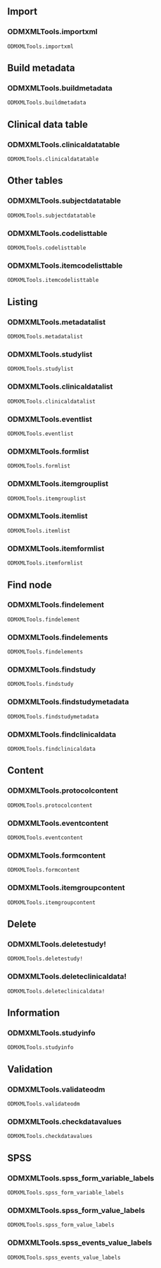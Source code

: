 ## Import

### ODMXMLTools.importxml
```@docs
ODMXMLTools.importxml
```

## Build metadata

### ODMXMLTools.buildmetadata
```@docs
ODMXMLTools.buildmetadata
```

## Clinical data table 

### ODMXMLTools.clinicaldatatable
```@docs
ODMXMLTools.clinicaldatatable
```

## Other tables

### ODMXMLTools.subjectdatatable
```@docs
ODMXMLTools.subjectdatatable
```

### ODMXMLTools.codelisttable
```@docs
ODMXMLTools.codelisttable
```

### ODMXMLTools.itemcodelisttable
```@docs
ODMXMLTools.itemcodelisttable
```

## Listing

### ODMXMLTools.metadatalist
```@docs
ODMXMLTools.metadatalist
```

### ODMXMLTools.studylist
```@docs
ODMXMLTools.studylist
```

### ODMXMLTools.clinicaldatalist
```@docs
ODMXMLTools.clinicaldatalist
```

### ODMXMLTools.eventlist
```@docs
ODMXMLTools.eventlist
```

### ODMXMLTools.formlist
```@docs
ODMXMLTools.formlist
```

### ODMXMLTools.itemgrouplist
```@docs
ODMXMLTools.itemgrouplist
```

### ODMXMLTools.itemlist
```@docs
ODMXMLTools.itemlist
```

### ODMXMLTools.itemformlist
```@docs
ODMXMLTools.itemformlist
```

## Find node

### ODMXMLTools.findelement
```@docs
ODMXMLTools.findelement
```

### ODMXMLTools.findelements
```@docs
ODMXMLTools.findelements
```

### ODMXMLTools.findstudy
```@docs
ODMXMLTools.findstudy
```

### ODMXMLTools.findstudymetadata
```@docs
ODMXMLTools.findstudymetadata
```

### ODMXMLTools.findclinicaldata
```@docs
ODMXMLTools.findclinicaldata
```

## Content 

### ODMXMLTools.protocolcontent
```@docs
ODMXMLTools.protocolcontent
```

### ODMXMLTools.eventcontent
```@docs
ODMXMLTools.eventcontent
```

### ODMXMLTools.formcontent
```@docs
ODMXMLTools.formcontent
```

### ODMXMLTools.itemgroupcontent
```@docs
ODMXMLTools.itemgroupcontent
```

## Delete 

### ODMXMLTools.deletestudy!
```@docs
ODMXMLTools.deletestudy!
```

### ODMXMLTools.deleteclinicaldata!
```@docs
ODMXMLTools.deleteclinicaldata!
```

## Information 

### ODMXMLTools.studyinfo
```@docs
ODMXMLTools.studyinfo
```

## Validation

### ODMXMLTools.validateodm
```@docs
ODMXMLTools.validateodm
```

### ODMXMLTools.checkdatavalues
```@docs
ODMXMLTools.checkdatavalues
```

## SPSS

### ODMXMLTools.spss_form_variable_labels
```@docs
ODMXMLTools.spss_form_variable_labels
```

### ODMXMLTools.spss_form_value_labels
```@docs
ODMXMLTools.spss_form_value_labels
```

### ODMXMLTools.spss_events_value_labels
```@docs
ODMXMLTools.spss_events_value_labels
```